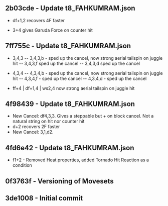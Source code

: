 ## 2b03cde - Update t8_FAHKUMRAM.json
- df+1,2 recovers 4F faster

- 3+4 gives Garuda Force on counter hit

## 7ff755c - Update t8_FAHKUMRAM.json
- 3,4,3
-- 3,4,3,b - sped up the cancel, now strong aerial tailspin on juggle hit
-- 3,4,3,f sped up the cancel
-- 3,4,3,d sped up the cancel

- 4,3,4
-- 4,3,4,b - sped up the cancel, now strong aerial tailspin on juggle hit
-- 4,3,4,f - sped up the cancel
-- 4,3,4,d - sped up the cancel

- ff+4 | df+1,4 | ws2,4
now strong aerial tailspin on juggle hit

## 4f98439 - Update t8_FAHKUMRAM.json
- New Cancel: df4,3,3. Gives a steppable but + on block cancel. Not a natural string on hit nor counter hit
- d+2 recovers 2F faster
- New Cancel: 3,1,d2.

## 4fd6e42 - Update t8_FAHKUMRAM.json
- f1+2 - Removed Heat properties, added Tornado Hit Reaction as a condition

## 0f3763f - Versioning of Movesets

## 3de1008 - Initial commit
